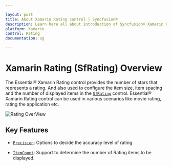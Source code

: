 ```yaml
---

layout: post
title: About Xamarin Rating control | Syncfusion®
description: Learn here all about introduction of Syncfusion® Xamarin Rating (SfRating) control, its elements and more.
platform: Xamarin
control: Rating
documentation: ug

---
```

# Xamarin Rating (SfRating) Overview

The Essential® Xamarin Rating control provides the number of stars that represents a rating. And also used to configure the item size, item spacing and the number of displayed items in the [`SfRating`](https://help.syncfusion.com/cr/xamarin/Syncfusion.SfRating.XForms.SfRating.html) control. Essential® Xamarin Rating control can be used in various scenarios like movie rating, rating the application etc.

![Rating OverView](images/overview.png)

## Key Features

* [`Precision`](https://help.syncfusion.com/cr/xamarin/Syncfusion.SfRating.XForms.SfRating.html#Syncfusion_SfRating_XForms_SfRating_Precision): Options to decide the accuracy level of rating.

* [`ItemCount`](https://help.syncfusion.com/cr/xamarin/Syncfusion.SfRating.XForms.SfRating.html#Syncfusion_SfRating_XForms_SfRating_ItemCount): Support to determine the number of Rating items to be displayed.

